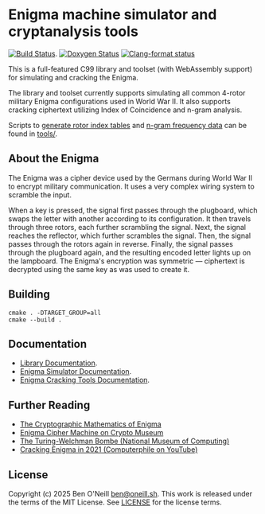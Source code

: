 # Enigma machine simulator and cryptanalysis tools

[![Build Status](https://github.com/bmoneill/enigma/actions/workflows/cmake-single-platform.yml/badge.svg?branch=main)](https://github.com/bmoneill/enigma/actions/workflows/cmake-single-platform.yml).
[![Doxygen Status](https://github.com/bmoneill/enigma/actions/workflows/doxygen.yml/badge.svg?branch=main)](https://bmoneill.github.io/enigma)
[![Clang-format status](https://github.com/bmoneill/enigma/actions/workflows/clang-format.yml/badge.svg?branch=main)](https://github.com/bmoneill/enigma/actions/workflows/clang-format.yml)

This is a full-featured C99 library and toolset (with WebAssembly support) for simulating and cracking the Enigma.

The library and toolset currently supports simulating all common 4-rotor military Enigma configurations used
in World War II. It also supports cracking ciphertext utilizing Index of Coincidence and n-gram analysis.

Scripts to [generate rotor index tables](tools/indexgen.py) and [n-gram frequency data](tools/ngram.sh) can be found in [tools/](tools/).

## About the Enigma

The Enigma was a cipher device used by the Germans during World War II to encrypt military communication.
It uses a very complex wiring system to scramble the input.

When a key is pressed, the signal first passes through the plugboard, which swaps the letter with another according
to its configuration. It then travels through three rotors, each further scrambling the signal. Next, the signal
reaches the reflector, which further scrambles the signal. Then, the signal passes through the rotors again in reverse.
Finally, the signal passes through the plugboard again, and the resulting encoded letter lights up on the lampboard.
The Enigma's encryption was symmetric &mdash; ciphertext is decrypted using the same key as was used to create it.

## Building

```shell
cmake . -DTARGET_GROUP=all
cmake --build .
```

## Documentation

* [Library Documentation](https://bmoneill.github.io/enigma/).
* [Enigma Simulator Documentation](doc/enigmacli.md).
* [Enigma Cracking Tools Documentation](doc/enigmacrack.md).

## Further Reading

* [The Cryptographic Mathematics of Enigma](https://www.nsa.gov/portals/75/documents/about/cryptologic-heritage/historical-figures-publications/publications/wwii/CryptoMathEnigma_Miller.pdf)
* [Enigma Cipher Machine on Crypto Museum](https://www.cryptomuseum.com/crypto/enigma/index.htm)
* [The Turing-Welchman Bombe (National Museum of Computing)](https://www.tnmoc.org/bombe)
* [Cracking Enigma in 2021 (Computerphile on YouTube)](https://youtu.be/RzWB5jL5RX0)

## License

Copyright (c) 2025 Ben O'Neill <ben@oneill.sh>. This work is released under the
terms of the MIT License. See [LICENSE](LICENSE) for the license terms.
